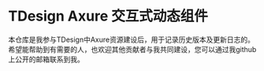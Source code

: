 # TDesign Axure 交互式动态组件



本仓库是我参与TDesign中Axure资源建设后，用于记录历史版本及更新日志的。希望能帮助到有需要的人，也欢迎其他贡献者与我共同建设，您可以通过我github上公开的邮箱联系到我。


